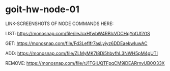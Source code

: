 # goit-hw-node-01

LINK-SCREENSHOTS OF NODE COMMANDS HERE:

LIST: https://monosnap.com/file/ileJcxHfwbW4RBlcVDCHqYqfUfiYtS

GET: https://monosnap.com/file/Fd3LefIfr7asLyiyz6DDEaekwIuwAC

ADD: https://monosnap.com/file/ZLMyMK7I8Di5hbvfhL3NWH5pM4gUTI

REMOVE: https://monosnap.com/file/rJ1TGiUQTFpqCM9iDEARrnvUB0O33X